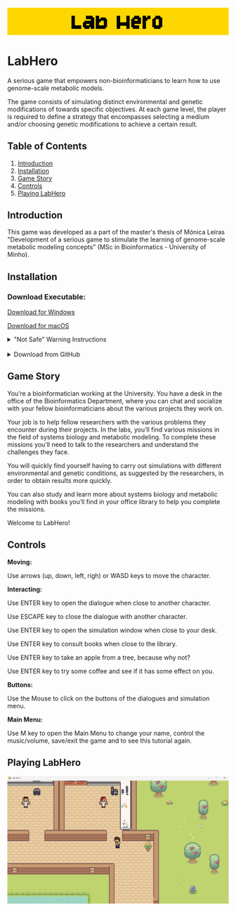 ![LabHero](graphics\LabHero.png)

# LabHero

A serious game that empowers non-bioinformaticians to learn how to use genome-scale metabolic models.

The game consists of simulating distinct environmental and genetic modifications of towards specific objectives. At each game level, the player is required to define a strategy that encompasses selecting a medium and/or choosing genetic modifications to achieve a certain result.


## Table of Contents

 1. [Introduction](#introduction)
 2. [Installation](#installation)
 3. [Game Story](#game-story)
 4. [Controls](#controls)
 5. [Playing LabHero](#playing-labhero)


## Introduction

This game was developed as a part of the master's thesis of Mónica Leiras "Development of a serious game to stimulate the learning of genome-scale metabolic modeling concepts" (MSc in Bioinformatics - University of Minho).

## Installation

### Download Executable:

[Download for Windows](https://drive.google.com/file/d/1kPUM-_Je9yLfV1HENsKc2g-eleRCFrAv/view?usp=share_link)

[Download for macOS](https://drive.google.com/file/d/1hiQkAJ3eCTnbnxp-3bDpbzk9-DYZTnEt/view?usp=share_link)


<details>
  <summary>"Not Safe" Warning Instructions</summary><br>
  
When you try to open the application, you may see a message like this: <br>

> "This app cannot be opened because it is from an unidentified developer."

To open the game anyway, you only need to do this the first time:

#### For Windows Users:

Click "More info" on the dialog box. Then click the "Run anyway" button.

#### For macOS Users:

On your Mac, choose Apple menu > System Settings, then click Privacy & Security in the sidebar. (You may need to scroll down.) 
Go to Security, then click Open. Click Open Anyway.

#### Why Does This Happen?
The warning appears because the application is not signed with an official developer certificate. Signing software requires purchasing a certificate, which is a common practice for large-scale or commercial projects to prove their apps are legit, but it can be expensive. Since this is a smaller project, I haven’t gone through that process.


</details>

<br>

<details>
<summary>Download from GitHub</summary>
<br>

LabHero was tested with Python 3.10.11. It's recommended to use this version or a compatible one to ensure everything works smoothly.

1. Clone Repository
    ```bash
    git clone https://github.com/mleiras/LabHero.git
    ```
2. (Recommended) Set up virtual environment
    ```bash
    python3 -m venv .venv
    ```
    
    Windows:
    ```bash
    .venv\Scripts\activate
    ```
   
   macOS/Linux:
    ```bash
    source .venv/bin/activate
    ```

2. Install requirements
    ```bash
    pip install -r requirements.txt
    ```
3. Run file LabHero.py.
    ```bash
    python3 LabHero.py
    ```

    **Note:** If `python3` doesn’t work, try `python` instead.

</details>




## Game Story 

You’re a bioinformatician working at the University. You have a desk in the office of the Bioinformatics Department, where you can chat and socialize with your fellow bioinformaticians about the various projects they work on.

Your job is to help fellow researchers with the various problems they encounter during their projects. In the labs, you’ll find various missions in the field of systems biology and metabolic modeling. To complete these missions you’ll need to talk to the researchers and understand the challenges they face.

You will quickly find yourself having to carry out simulations with different environmental and genetic conditions, as suggested by the researchers, in order to obtain results more quickly. 

You can also study and learn more about systems biology and metabolic modeling with books you’ll find in your office library to help you complete the missions.

Welcome to LabHero!


## Controls

**Moving:**

Use arrows (up, down, left, righ) or WASD keys to move the character.

**Interacting:**

Use ENTER key to open the dialogue when close to another character.

Use ESCAPE key to close the dialogue with another character.

Use ENTER key to open the simulation window when close to your desk.

Use ENTER key to consult books when close to the library.

Use ENTER key to take an apple from a tree, because why not?

Use ENTER key to try some coffee and see if it has some effect on you.


**Buttons:**

Use the Mouse to click on the buttons of the dialogues and simulation menu.

**Main Menu:**

Use M key to open the Main Menu to change your name, control the music/volume, save/exit the game and to see this tutorial again.

## Playing LabHero

[![Playing LabHero Video](graphics\video_labhero.jpg)](https://www.youtube.com/watch?v=ky_Ov7gZDlg)
